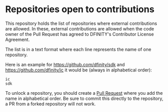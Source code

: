 # Repositories open to contributions
This repository holds the list of repositories where external contributions are allowed.
In these, external contributions are allowed when the code owner of the Pull Request has agreed to DFINITY's Contributor License Agreement.

The list is in a text format where each line represents the name of one repository.

Here is an example for https://github.com/dfinity/sdk and https://github.com/dfinity/ic it would be (always in alphabetical order): 
```
ic
sdk
```

To unlock a repository, you should create a [Pull Request](https://github.com/dfinity/repositories-open-to-contributions/compare) where you add the name in alphabetical order. Be sure to commit this directly to the repository, a PR from a forked repository will not work.
